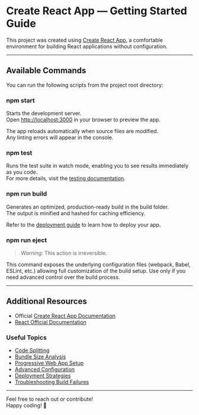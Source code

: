 # Create React App — Getting Started Guide

This project was created using [Create React App](https://github.com/facebook/create-react-app), a comfortable environment for building React applications without configuration.

---

## Available Commands

You can run the following scripts from the project root directory:

### npm start

Starts the development server.  
Open [http://localhost:3000](http://localhost:3000) in your browser to preview the app.

The app reloads automatically when source files are modified.  
Any linting errors will appear in the console.

### npm test

Runs the test suite in watch mode, enabling you to see results immediately as you code.  
For more details, visit the [testing documentation](https://facebook.github.io/create-react-app/docs/running-tests).

### npm run build

Generates an optimized, production-ready build in the build folder.  
The output is minified and hashed for caching efficiency.

Refer to the [deployment guide](https://facebook.github.io/create-react-app/docs/deployment) to learn how to deploy your app.

### npm run eject

> *Warning:* This action is irreversible.

This command exposes the underlying configuration files (webpack, Babel, ESLint, etc.) allowing full customization of the build setup. Use only if you need advanced control over the build process.

---

## Additional Resources

- Official [Create React App Documentation](https://facebook.github.io/create-react-app/docs/getting-started)  
- [React Official Documentation](https://reactjs.org/)

### Useful Topics

- [Code Splitting](https://facebook.github.io/create-react-app/docs/code-splitting)  
- [Bundle Size Analysis](https://facebook.github.io/create-react-app/docs/analyzing-the-bundle-size)  
- [Progressive Web App Setup](https://facebook.github.io/create-react-app/docs/making-a-progressive-web-app)  
- [Advanced Configuration](https://facebook.github.io/create-react-app/docs/advanced-configuration)  
- [Deployment Strategies](https://facebook.github.io/create-react-app/docs/deployment)  
- [Troubleshooting Build Failures](https://facebook.github.io/create-react-app/docs/troubleshooting#npm-run-build-fails-to-minify)

---

Feel free to reach out or contribute!  
Happy coding! 🚀
